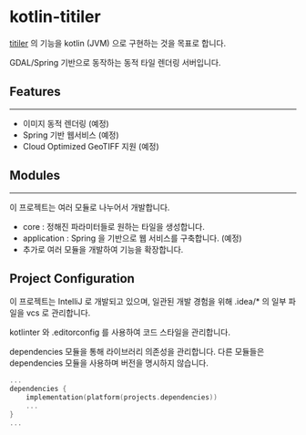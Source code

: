 # kotlin-titiler

[titiler](https://github.com/developmentseed/titiler) 의 기능을 kotlin (JVM) 으로 구현하는 것을 목표로 합니다.

GDAL/Spring 기반으로 동작하는 동적 타일 렌더링 서버입니다.

## Features

---

- 이미지 동적 렌더링 (예정)
- Spring 기반 웹서비스 (예정)
- Cloud Optimized GeoTIFF 지원 (예정)

## Modules

---

이 프로젝트는 여러 모듈로 나누어서 개발합니다.

- core : 정해진 파라미터들로 원하는 타일을 생성합니다.
- application : Spring 을 기반으로 웹 서비스를 구축합니다. (예정)
- 추가로 여러 모듈을 개발하여 기능을 확장합니다.

## Project Configuration

이 프로젝트는 IntelliJ 로 개발되고 있으며, 일관된 개발 경험을 위해 .idea/* 의 일부 파일을 vcs 로 관리합니다.

kotlinter 와 .editorconfig 를 사용하여 코드 스타일을 관리합니다.

dependencies 모듈을 통해 라이브러리 의존성을 관리합니다.
다른 모듈들은 dependencies 모듈을 사용하며 버전을 명시하지 않습니다.

```kotlin
...
dependencies {
    implementation(platform(projects.dependencies))
    ...
}
...
```
